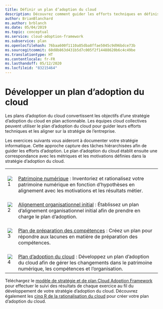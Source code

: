 ```yaml
---
title: Définir un plan d’adoption du cloud
description: Découvrez comment guider les efforts techniques en définissant un plan d’adoption du cloud à l’aide du Cloud Adoption Framework pour Azure.
author: BrianBlanchard
ms.author: brblanch
ms.date: 05/04/2019
ms.topic: conceptual
ms.service: cloud-adoption-framework
ms.subservice: plan
ms.openlocfilehash: 76baa600f1110a85dba8ffae5045c9d96bdce73b
ms.sourcegitcommit: 60d8b863d431b5d7c005f2f14488620b6c4c49be
ms.translationtype: HT
ms.contentlocale: fr-FR
ms.lasthandoff: 05/12/2020
ms.locfileid: "83215464"
---
```

<!-- docsTest:ignore Microsoft-Cloud-Adoption-Framework-Strategy-and-Plan-Template -->

<!-- markdownlint-disable MD026 -->

# <a name="develop-a-cloud-adoption-plan"></a>Développer un plan d’adoption du cloud

Les plans d’adoption du cloud convertissent les objectifs d’une stratégie d’adoption du cloud en plan actionnable. Les équipes cloud collectives peuvent utiliser le plan d’adoption du cloud pour guider leurs efforts techniques et les aligner sur la stratégie de l’entreprise.

Les exercices suivants vous aideront à documenter votre stratégie informatique. Cette approche capture des tâches hiérarchisées afin de guider les efforts d’adoption. Le plan d’adoption du cloud établit ensuite une correspondance avec les métriques et les motivations définies dans la stratégie d’adoption du cloud.

<!-- markdownlint-disable MD033 -->
<!-- docsTest:ignore images _images -->

| | |
|---|---|
| ![1](../_images/icons/1.png)     | <br>[Patrimoine numérique](../digital-estate/rationalize.md) : Inventoriez et rationalisez votre patrimoine numérique en fonction d’hypothèses en alignement avec les motivations et les résultats métier.                                |
| ![2](../_images/icons/2.png)     | <br>[Alignement organisationnel initial](./initial-org-alignment.md) : Établissez un plan d’alignement organisationnel initial afin de prendre en charge le plan d’adoption.                                |
| ![3](../_images/icons/3.png)     | <br>[Plan de préparation des compétences](./adapt-roles-skills-processes.md) : Créez un plan pour répondre aux lacunes en matière de préparation des compétences.                                |
| ![4](../_images/icons/4.png)      | <br>[Plan d’adoption du cloud](./plan-intro.md) : Développez un plan d’adoption du cloud afin de gérer les changements dans le patrimoine numérique, les compétences et l’organisation.                        |

Téléchargez le [modèle de stratégie et de plan Cloud Adoption Framework](https://archcenter.blob.core.windows.net/cdn/fusion/readiness/Microsoft-Cloud-Adoption-Framework-Strategy-and-Plan-Template.docx) pour effectuer le suivi des résultats de chaque exercice au fil du développement de votre stratégie d’adoption du cloud. Découvrez également les [cinq R de la rationalisation du cloud](../digital-estate/5-rs-of-rationalization.md) pour créer votre plan d’adoption du cloud.
